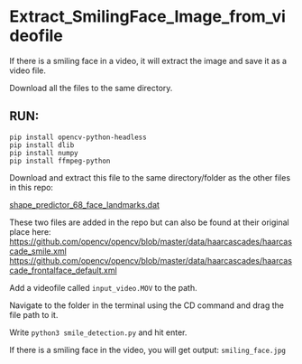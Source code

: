 <!DOCTYPE html>
<html>
<head>
</head>
<body>

<h1>Extract_SmilingFace_Image_from_videofile</h1>

<p>If there is a smiling face in a video, it will extract the image and save it as a video file.</p>

<p>Download all the files to the same directory.</p>

<h2>RUN:</h2>

<pre><code>pip install opencv-python-headless
pip install dlib
pip install numpy
pip install ffmpeg-python
</code></pre>

<p>Download and extract this file to the same directory/folder as the other files in this repo:</p>
<p><a href="http://dlib.net/files/shape_predictor_68_face_landmarks.dat.bz2">shape_predictor_68_face_landmarks.dat</a></p>

These two files are added in the repo but can also be found at their original place here:
https://github.com/opencv/opencv/blob/master/data/haarcascades/haarcascade_smile.xml
https://github.com/opencv/opencv/blob/master/data/haarcascades/haarcascade_frontalface_default.xml

<p>Add a videofile called <code>input_video.MOV</code> to the path.</p>
<p>Navigate to the folder in the terminal using the CD command and drag the file path to it.</p>
<p>Write <code>python3 smile_detection.py</code> and hit enter.</p>

<p>If there is a smiling face in the video, you will get output: <code>smiling_face.jpg</code></p>

</body>
</html>
